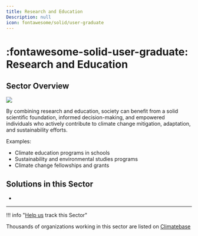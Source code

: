 ```yaml
---
title: Research and Education
Description: null
icon: fontawesome/solid/user-graduate
---
```

# :fontawesome-solid-user-graduate: Research and Education

## Sector Overview

![](/img/education.jpg)

By combining research and education, society can benefit from a solid scientific foundation, informed decision-making, and empowered individuals who actively contribute to climate change mitigation, adaptation, and sustainability efforts.

Examples:

* Climate education programs in schools
* Sustainability and environmental studies programs
* Climate change fellowships and grants

## Solutions in this Sector

*

- - -

!!! info "[Help us](../../contribute) track this Sector"

Thousands of organizations working in this sector are listed on [Climatebase](https://climatebase.org/organizations)